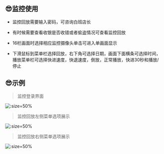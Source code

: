 ## 😎监控使用

* 监控回放需要输入密码，可咨询白班店长

* 有时候需要查看收银是否收错或者偷盗情况可查看监控回放

* 16栏画面时选择相应监控摄像头单击可进入单画面显示

* 下滑鼠标到菜单栏选择回放，右下角可选择日期，画面下面横条可选择时间，播放菜单栏可选择快进速度，快退速度，倒放，正常播放，快进30秒和播放/停止

## 😎示例

> 监控登录界面

![](https://gitee.com/GaloisFields/WORKFLOWS4COMPANY/raw/master/resources/pic/equipment/监控登录.jpeg ':size=50%')

> 监控回放左侧菜单选项展示

![](https://gitee.com/GaloisFields/WORKFLOWS4COMPANY/raw/master/resources/pic/equipment/监控菜单栏左.jpeg ':size=50%')

> 监控回放右侧菜单选项展示

![](https://gitee.com/GaloisFields/WORKFLOWS4COMPANY/raw/master/resources/pic/equipment/监控菜单栏右.jpeg ':size=50%')
